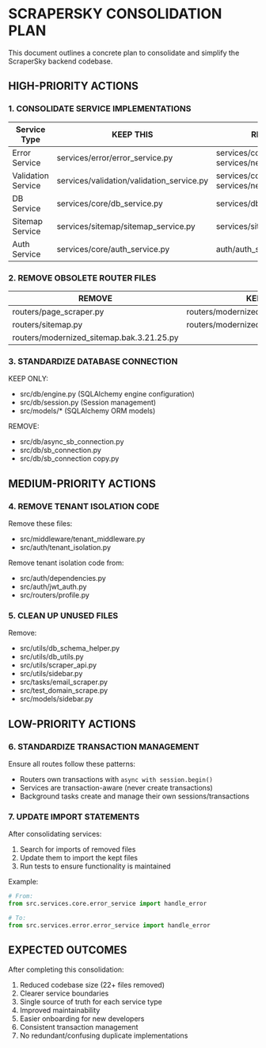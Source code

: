 # SCRAPERSKY CONSOLIDATION PLAN

This document outlines a concrete plan to consolidate and simplify the ScraperSky backend codebase.

## HIGH-PRIORITY ACTIONS

### 1. CONSOLIDATE SERVICE IMPLEMENTATIONS

| Service Type | KEEP THIS | REMOVE THESE |
|--------------|-----------|--------------|
| Error Service | services/error/error_service.py | services/core/error_service.py<br>services/new/error_service.py |
| Validation Service | services/validation/validation_service.py | services/core/validation_service.py<br>services/new/validation_service.py |
| DB Service | services/core/db_service.py | services/db_service.py |
| Sitemap Service | services/sitemap/sitemap_service.py | services/sitemap_service.py |
| Auth Service | services/core/auth_service.py | auth/auth_service.py |

### 2. REMOVE OBSOLETE ROUTER FILES

| REMOVE | KEEP |
|--------|------|
| routers/page_scraper.py | routers/modernized_page_scraper.py |
| routers/sitemap.py | routers/modernized_sitemap.py |
| routers/modernized_sitemap.bak.3.21.25.py | |

### 3. STANDARDIZE DATABASE CONNECTION

KEEP ONLY:
- src/db/engine.py (SQLAlchemy engine configuration)
- src/db/session.py (Session management)
- src/models/* (SQLAlchemy ORM models)

REMOVE:
- src/db/async_sb_connection.py
- src/db/sb_connection.py
- src/db/sb_connection copy.py

## MEDIUM-PRIORITY ACTIONS

### 4. REMOVE TENANT ISOLATION CODE

Remove these files:
- src/middleware/tenant_middleware.py
- src/auth/tenant_isolation.py

Remove tenant isolation code from:
- src/auth/dependencies.py
- src/auth/jwt_auth.py
- src/routers/profile.py

### 5. CLEAN UP UNUSED FILES

Remove:
- src/utils/db_schema_helper.py
- src/utils/db_utils.py
- src/utils/scraper_api.py
- src/utils/sidebar.py
- src/tasks/email_scraper.py
- src/test_domain_scrape.py
- src/models/sidebar.py

## LOW-PRIORITY ACTIONS

### 6. STANDARDIZE TRANSACTION MANAGEMENT

Ensure all routes follow these patterns:
- Routers own transactions with `async with session.begin()`
- Services are transaction-aware (never create transactions)
- Background tasks create and manage their own sessions/transactions

### 7. UPDATE IMPORT STATEMENTS

After consolidating services:
1. Search for imports of removed files
2. Update them to import the kept files
3. Run tests to ensure functionality is maintained

Example:
```python
# From:
from src.services.core.error_service import handle_error

# To:
from src.services.error.error_service import handle_error
```

## EXPECTED OUTCOMES

After completing this consolidation:

1. Reduced codebase size (22+ files removed)
2. Clearer service boundaries
3. Single source of truth for each service type
4. Improved maintainability
5. Easier onboarding for new developers
6. Consistent transaction management
7. No redundant/confusing duplicate implementations
